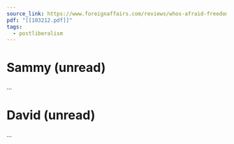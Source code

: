 ```yaml
---
source_link: https://www.foreignaffairs.com/reviews/whos-afraid-freedom-liberalism-hobbes
pdf: "[[103212.pdf]]"
tags:
  - postliberalism
---
```

# Sammy (unread)

...

# David (unread)

...